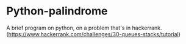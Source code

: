 # Python-palindrome
A brief program on python, on a problem that's in hackerrank.
 (https://www.hackerrank.com/challenges/30-queues-stacks/tutorial)
